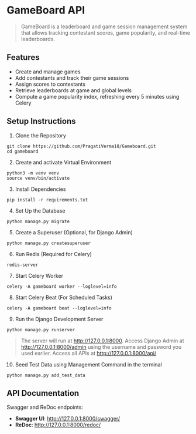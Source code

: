 # GameBoard API

> GameBoard is a leaderboard and game session management system that allows tracking contestant scores, game popularity, and real-time leaderboards.

## Features

- Create and manage games
- Add contestants and track their game sessions
- Assign scores to contestants
- Retrieve leaderboards at game and global levels
- Compute a game popularity index, refreshing every 5 minutes using Celery

## Setup Instructions

1. Clone the Repository

```
git clone https://github.com/PragatiVerma18/Gameboard.git
cd gameboard
```

2. Create and activate Virtual Environment

```
python3 -m venv venv
source venv/bin/activate
```

3. Install Dependencies

```
pip install -r requirements.txt
```

4. Set Up the Database

```
python manage.py migrate
```

5. Create a Superuser (Optional, for Django Admin)

```
python manage.py createsuperuser
```

6. Run Redis (Required for Celery)

```
redis-server
```

7. Start Celery Worker

```
celery -A gameboard worker --loglevel=info
```

8. Start Celery Beat (For Scheduled Tasks)

```
celery -A gameboard beat --loglevel=info
```

9. Run the Django Development Server

```
python manage.py runserver
```

> The server will run at http://127.0.0.1:8000.
> Access Django Admin at http://127.0.0.1:8000/admin using the username and password you used earlier.
> Access all APIs at http://127.0.0.1:8000/api/

10. Seed Test Data using Management Command in the terminal

```
python manage.py add_test_data
```

## API Documentation

Swagger and ReDoc endpoints:

- **Swagger UI**: http://127.0.0.1:8000/swagger/
- **ReDoc**: http://127.0.0.1:8000/redoc/
